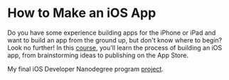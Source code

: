 # How to Make an iOS App

Do you have some experience building apps for the iPhone or iPad and want to build an app from the ground up, but don't know where to begin? Look no further! In this [course](https://www.udacity.com/course/how-to-make-an-ios-app--ud607), you'll learn the process of building an iOS app, from brainstorming ideas to publishing on the App Store.

My final iOS Developer Nanodegree program [project](https://github.com/vanyaland/Tagger).

